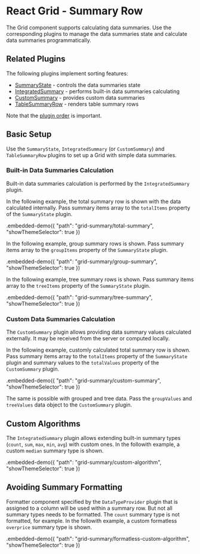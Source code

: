 # React Grid - Summary Row

The Grid component supports calculating data summaries. Use the corresponding plugins to manage the data summaries state and calculate data summaries programmatically.

## Related Plugins

The following plugins implement sorting features:

- [SummaryState](../reference/summary-state.md) - controls the data summaries state
- [IntegratedSummary](../reference/integrated-summary.md) - performs built-in data summaries calculating
- [CustomSummary](../reference/custom-summary.md) - provides custom data summaries
- [TableSummaryRow](../reference/table-summary-row.md) - renders table summary rows

Note that the [plugin order](./plugin-overview.md#plugin-order) is important.

## Basic Setup

Use the `SummaryState`, `IntegratedSummary` (or `CustomSummary`) and `TableSummaryRow` plugins to set up a Grid with simple data summaries.

### Built-in Data Summaries Calculation

Built-in data summaries calculation is performed by the `IntegratedSummary` plugin.

In the following example, the total summary row is shown with the data calculated internally. Pass summary items array to the `totalItems` property of the `SummaryState` plugin.

.embedded-demo({ "path": "grid-summary/total-summary", "showThemeSelector": true })

In the following example, group summary rows is shown. Pass summary items array to the `groupItems` property of the `SummaryState` plugin.

.embedded-demo({ "path": "grid-summary/group-summary", "showThemeSelector": true })

In the following example, tree summary rows is shown. Pass summary items array to the `treeItems` property of the `SummaryState` plugin.

.embedded-demo({ "path": "grid-summary/tree-summary", "showThemeSelector": true })

### Custom Data Summaries Calculation

The `CustomSummary` plugin allows providing data summary values calculated externally. It may be received from the server or computed locally.

In the following example, customly calculated total summary row is shown. Pass summary items array to the `totalItems` property of the `SummaryState` plugin and summary values to the `totalValues` property of the `CustomSummary` plugin.

.embedded-demo({ "path": "grid-summary/custom-summary", "showThemeSelector": true })

The same is possible with grouped and tree data. Pass the `groupValues` and `treeValues` data object to the `CustomSummary` plugin.

## Custom Algorithms

The `IntegratedSummary` plugin allows extending built-in summary types (`count`, `sum`, `max`, `min`, `avg`) with custom ones. In the followith example, a custom `median` summary type is shown.

.embedded-demo({ "path": "grid-summary/custom-algorithm", "showThemeSelector": true })

## Avoiding Summary Formatting

Formatter component specified by the `DataTypeProvider` plugin that is assigned to a column will be used within a summary row. But not all summary types needs to be formatted. The `count` summary type is not formatted, for example. In the followith example, a custom formatless `overprice` summary type is shown.

.embedded-demo({ "path": "grid-summary/formatless-custom-algorithm", "showThemeSelector": true })
